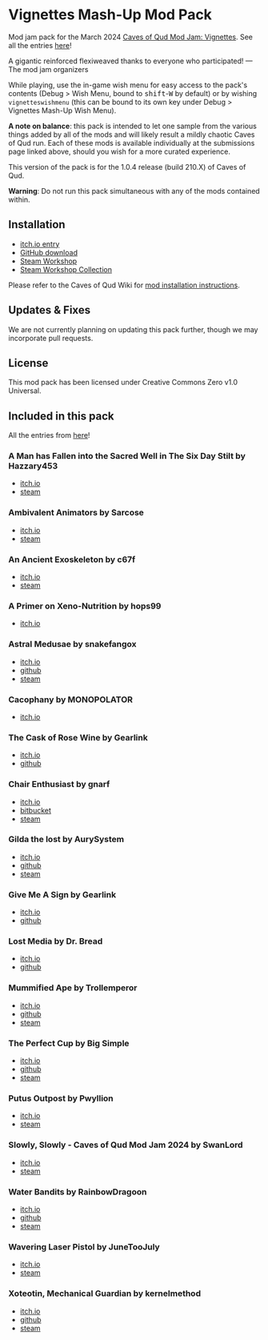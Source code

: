 # Vignettes Mash-Up Mod Pack
Mod jam pack for the March 2024 [Caves of Qud Mod Jam: Vignettes](https://itch.io/jam/caves-of-qud-modding-jam-2). See all the entries [here](https://itch.io/jam/caves-of-qud-modding-jam-2/entries)!

A gigantic reinforced flexiweaved thanks to everyone who participated! — The mod jam organizers

While playing, use the in-game wish menu for easy access to the pack's contents (Debug > Wish Menu, bound to <kbd>shift</kbd>-<kbd>W</kbd> by default) or by wishing `vignetteswishmenu` (this can be bound to its own key under Debug > Vignettes Mash-Up Wish Menu).

**A note on balance**: this pack is intended to let one sample from the various things added by all of the mods and will likely result a mildly chaotic Caves of Qud run. Each of these mods is available individually at the submissions page linked above, should you wish for a more curated experience.

This version of the pack is for the 1.0.4 release (build 210.X) of Caves of Qud.

**Warning**: Do not run this pack simultaneous with any of the mods contained within.

## Installation
* [itch.io entry](https://librarianmage.itch.io/vignettes-mash-up)
* [GitHub download](https://github.com/TrashMonks/caves-of-qud-mod-jam-2024-vignettes/archive/refs/heads/main.zip)
* [Steam Workshop](https://steamcommunity.com/sharedfiles/filedetails/?id=3200984750)
* [Steam Workshop Collection](https://steamcommunity.com/sharedfiles/filedetails/?id=3199902804)

Please refer to the Caves of Qud Wiki for [mod installation instructions](https://wiki.cavesofqud.com/wiki/Modding:Installing_a_mod).

## Updates & Fixes
We are not currently planning on updating this pack further, though we may incorporate pull requests.

## License
This mod pack has been licensed under Creative Commons Zero v1.0 Universal.

## Included in this pack
All the entries from [here](https://itch.io/jam/caves-of-qud-modding-jam-2/entries)!

### A Man has Fallen into the Sacred Well in The Six Day Stilt by Hazzary453
* [itch.io](https://hazzary453.itch.io/a-man-has-fallen-into-the-sacred-well-in-the-six-day-stilt)
* [steam](https://steamcommunity.com/sharedfiles/filedetails/?id=3196529738)

### Ambivalent Animators by Sarcose
* [itch.io](https://sarcose.itch.io/ambivalent-animators)
* [steam](https://steamcommunity.com/sharedfiles/filedetails/?id=3197696691)

### An Ancient Exoskeleton by c67f
* [itch.io](https://c67f.itch.io/an-ancient-exoskeleton)
* [steam](https://steamcommunity.com/sharedfiles/filedetails/?id=3197970638)

### A Primer on Xeno-Nutrition by hops99
* [itch.io](https://hops99.itch.io/xenonutrition-qud-mod)

### Astral Medusae by snakefangox
* [itch.io](https://snakefangox.itch.io/astral-medusae)
* [github](https://github.com/snakefangox/astral-medusae)
* [steam](https://steamcommunity.com/sharedfiles/filedetails/?id=3198069446)

### Cacophany by MONOPOLATOR
* [itch.io](https://monopolator.itch.io/cacophany)

### The Cask of Rose Wine by Gearlink
* [itch.io](https://gearlink.itch.io/the-cask-of-rose-wine)
* [github](https://github.com/Gearlink0/CaskOfRoseWine)

### Chair Enthusiast by gnarf
* [itch.io](https://gnarf37.itch.io/chair-enthusiast)
* [bitbucket](https://bitbucket.org/gnarf37/qud-chair-enthusiast/src/main/)
* [steam](https://steamcommunity.com/sharedfiles/filedetails/?id=3185807934)

### Gilda the lost by AurySystem
* [itch.io](https://aurysystem.itch.io/wreckedmecha)
* [github](https://github.com/AurySystem/vignittejam2024mods)
* [steam](https://steamcommunity.com/sharedfiles/filedetails/?id=3196054903)

### Give Me A Sign by Gearlink
* [itch.io](https://gearlink.itch.io/give-me-a-sign)
* [github](https://github.com/Gearlink0/GiveMeASign)

### Lost Media by Dr. Bread
* [itch.io](https://dr-bread.itch.io/caves-of-qud-vignettes-entry-lost-media)
* [github](https://github.com/Dr-Bread/Lost-Media)

### Mummified Ape by Trollemperor
* [itch.io](https://trollemperor.itch.io/mummified-ape)
* [github](https://github.com/CrabEmperor/Vignettes2024)
* [steam](https://steamcommunity.com/workshop/filedetails/?id=3197002884)

### The Perfect Cup by Big Simple
* [itch.io](https://b0xman.itch.io/the-perfect-cup)
* [github](https://github.com/b0xman/qud-the-perfect-cup)
* [steam](https://steamcommunity.com/sharedfiles/filedetails/?id=3197836622)

### Putus Outpost by Pwyllion
* [itch.io](https://pwyllion.itch.io/putus-outpost)
* [steam](https://steamcommunity.com/sharedfiles/filedetails/?id=3196416503)

### Slowly, Slowly - Caves of Qud Mod Jam 2024 by SwanLord
* [itch.io](https://swanlord.itch.io/slowly-slowly)
* [steam](https://steamcommunity.com/sharedfiles/filedetails/?id=3197975573)

### Water Bandits by RainbowDragoon
* [itch.io](https://rainbowdragoon.itch.io/water-bandits)
* [github](https://github.com/RainbowDragoon/CavesofQud-Rainbow-Mods/tree/main/Water-Bandits)
* [steam](https://steamcommunity.com/sharedfiles/filedetails/?id=3197952080)

### Wavering Laser Pistol by JuneTooJuly
* [itch.io](https://junetoojuly.itch.io/wavering-laser-pistol)
* [steam](https://steamcommunity.com/sharedfiles/filedetails/?id=3196581135)

### Xoteotin, Mechanical Guardian by kernelmethod
* [itch.io](https://kernelmethod.itch.io/xoteotin-mechanical-guardian)
* [github](https://github.com/kernelmethod/Vignettes2024)
* [steam](https://steamcommunity.com/sharedfiles/filedetails/?id=3195300330)
